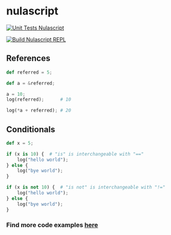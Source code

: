# nulascript

[![Unit Tests Nulascript](https://github.com/asynchroza/nulascript/actions/workflows/unit-tests.yaml/badge.svg)](https://github.com/asynchroza/nulascript/actions/workflows/unit-tests.yaml)

[![Build Nulascript REPL](https://github.com/asynchroza/nulascript/actions/workflows/build-repl.yaml/badge.svg)](https://github.com/asynchroza/nulascript/actions/workflows/build-repl.yaml)

## References

```python
def referred = 5;

def a = &referred;

a = 10;
log(referred);      # 10

log(*a + referred); # 20
```

## Conditionals

```python
def x = 5;

if (x is 10) {  # "is" is interchangeable with "=="
    log("hello world");
} else {
    log("bye world");
}

if (x is not 10) {  # "is not" is interchangeable with "!="
    log("hello world");
} else {
    log("bye world");
}
```

### Find more code examples [here](/examples)

